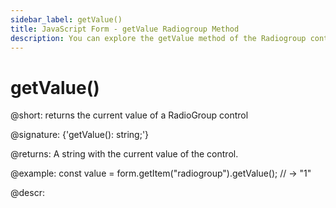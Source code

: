 ```yaml
---
sidebar_label: getValue()
title: JavaScript Form - getValue Radiogroup Method 
description: You can explore the getValue method of the Radiogroup control of Form in the documentation of the DHTMLX JavaScript UI library. Browse developer guides and API reference, try out code examples and live demos, and download a free 30-day evaluation version of DHTMLX Suite 7.
---
```


# getValue()

@short: returns the current value of a RadioGroup control

@signature: {'getValue(): string;'}

@returns:
A string with the current value of the control.

@example:
const value = form.getItem("radiogroup").getValue();
// -> "1"

@descr:
